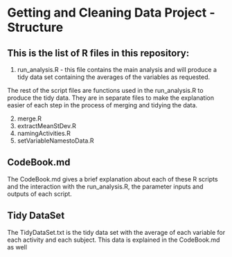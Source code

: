  Getting and Cleaning Data Project - Structure
========================================================


This is the list of R files in this repository:
-----------------------------------------------

1. run_analysis.R - this file contains the main analysis and will produce a tidy data set containing the averages of the variables as requested.

The rest of the script files are functions used in the run_analysis.R to produce the tidy data. They are  in separate files to make the explanation easier of 
each step in the process of merging and tidying the data.

2. merge.R
3. extractMeanStDev.R
4. namingActivities.R 
5. setVariableNamestoData.R 

CodeBook.md
--------------

The CodeBook.md gives a brief explanation about each of these R scripts and the interaction with the  run_analysis.R, the parameter inputs and outputs of each script.

Tidy DataSet
--------------

The TidyDataSet.txt is the tidy data set with the average of each variable for each activity and each subject. This data is explained in the CodeBook.md as well